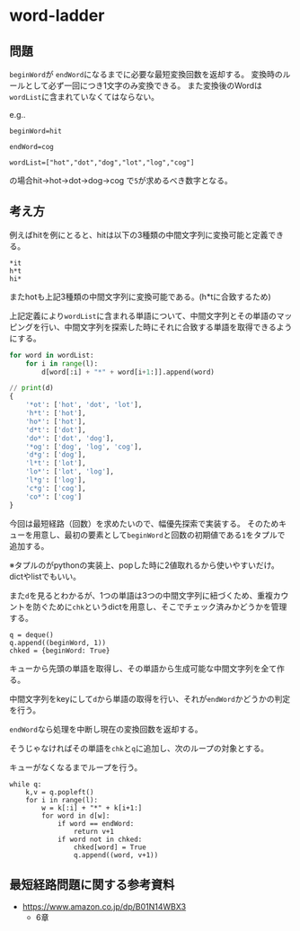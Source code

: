 # word-ladder
## 問題
`beginWord`が `endWord`になるまでに必要な最短変換回数を返却する。
変換時のルールとして必ず一回につき1文字のみ変換できる。
また変換後のWordは`wordList`に含まれていなくてはならない。

e.g..

`beginWord=hit`

`endWord=cog`

`wordList=["hot","dot","dog","lot","log","cog"]`

の場合hit->hot->dot->dog->cog で`5`が求めるべき数字となる。


## 考え方
例えばhitを例にとると、hitは以下の3種類の中間文字列に変換可能と定義できる。
```
*it
h*t
hi*
```

またhotも上記3種類の中間文字列に変換可能である。(h*tに合致するため)

上記定義により`wordList`に含まれる単語について、中間文字列とその単語のマッピングを行い、中間文字列を探索した時にそれに合致する単語を取得できるようにする。

```main.py
for word in wordList:
    for i in range(l):
        d[word[:i] + "*" + word[i+1:]].append(word)

// print(d)
{
    '*ot': ['hot', 'dot', 'lot'], 
    'h*t': ['hot'], 
    'ho*': ['hot'], 
    'd*t': ['dot'], 
    'do*': ['dot', 'dog'], 
    '*og': ['dog', 'log', 'cog'], 
    'd*g': ['dog'], 
    'l*t': ['lot'], 
    'lo*': ['lot', 'log'], 
    'l*g': ['log'], 
    'c*g': ['cog'], 
    'co*': ['cog']
}
```

今回は最短経路（回数）を求めたいので、幅優先探索で実装する。
そのためキューを用意し、最初の要素として`beginWord`と回数の初期値である`1`をタプルで追加する。

※タプルのがpythonの実装上、popした時に2値取れるから使いやすいだけ。dictやlistでもいい。

また`d`を見るとわかるが、1つの単語は3つの中間文字列に紐づくため、重複カウントを防ぐために`chk`というdictを用意し、そこでチェック済みかどうかを管理する。

```
q = deque()
q.append((beginWord, 1))
chked = {beginWord: True}
```

キューから先頭の単語を取得し、その単語から生成可能な中間文字列を全て作る。

中間文字列をkeyにして`d`から単語の取得を行い、それが`endWord`かどうかの判定を行う。

`endWord`なら処理を中断し現在の変換回数を返却する。

そうじゃなければその単語を`chk`と`q`に追加し、次のループの対象とする。

キューがなくなるまでループを行う。

```
while q:
    k,v = q.popleft()
    for i in range(l):
        w = k[:i] + "*" + k[i+1:]
        for word in d[w]:
            if word == endWord:
                return v+1
            if word not in chked:
                chked[word] = True
                q.append((word, v+1))
```

## 最短経路問題に関する参考資料
- https://www.amazon.co.jp/dp/B01N14WBX3
    - 6章